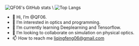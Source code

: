 ![QF06's GitHub stats](https://github-readme-stats.vercel.app/api?username=QF06&show_icons=true&theme=dark)
\\
![Top Langs](https://github-readme-stats.vercel.app/api/top-langs/?username=QF06&layout=compact&show_icons=true&theme=dark)
- 👋 Hi, I’m @QF06.
- 👀 I’m interested in optics and programming.
- 🌱 I’m currently learning Deeplearning and Tensorflow.
- 💞️ I’m looking to collaborate on simulation on physical optics.
- 📫 How to reach me liqingfeng06@gmail.com

<!---
QF06/QF06 is a ✨ special ✨ repository because its `README.md` (this file) appears on your GitHub profile.
You can click the Preview link to take a look at your changes.
--->
